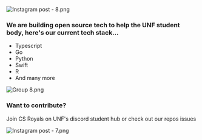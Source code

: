 ![Instagram post - 8.png](https://res.craft.do/user/full/23a03a79-af5e-1af9-b4ff-27170389b6b1/doc/15B582B6-C78B-4E4A-A425-9BB983CDCEF2/30B9BCCD-B114-4C9A-8D46-BC10E30B33D8_2/oVnjUstGa4k2nWJrydbLGH4q46RzLx7G22PPGxYvYbwz/Instagram%20post%20-%208.png)

### We are building open source tech to help the UNF student body, here's our current tech stack...

- Typescript
- Go
- Python
- Swift
- R
- And many more

![Group 8.png](https://res.craft.do/user/full/23a03a79-af5e-1af9-b4ff-27170389b6b1/doc/15B582B6-C78B-4E4A-A425-9BB983CDCEF2/822F5831-679E-4CFE-944C-340557751B5C_2/Wf6FnuiYZwXoaExeQdPTzVjw2dD0DdMRLPKjmKp4xbAz/Group%208.png)

### Want to contribute?

Join CS Royals on UNF's discord student hub or check out our repos issues

![Instagram post - 7.png](https://res.craft.do/user/full/23a03a79-af5e-1af9-b4ff-27170389b6b1/doc/15B582B6-C78B-4E4A-A425-9BB983CDCEF2/4D11866C-07F7-42D0-B44E-84423486291F_2/CXPKBMAZN3vCxKaY561dI99cCmcy8Hn1lpRSKcUn6QMz/Instagram%20post%20-%207.png)

